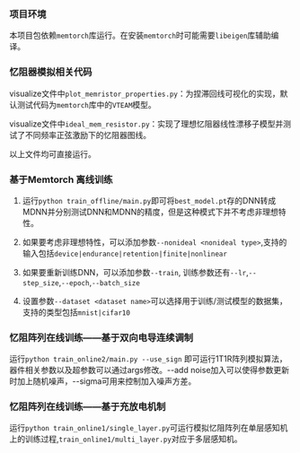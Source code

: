 ### 项目环境

本项目包依赖`memtorch`库运行。在安装`memtorch`时可能需要`libeigen`库辅助编译。

### 忆阻器模拟相关代码 

visualize文件中`plot_memristor_properties.py`：为捏滞回线可视化的实现，默认测试代码为`memtorch`库中的`VTEAM`模型。

visualize文件中`ideal_mem_resistor.py`：实现了理想忆阻器线性漂移子模型并测试了不同频率正弦激励下的忆阻器图线。

以上文件均可直接运行。

### 基于Memtorch 离线训练

1. 运行`python train_offline/main.py`即可将`best_model.pt`存的DNN转成MDNN并分别测试DNN和MDNN的精度，但是这种模式下并不考虑非理想特性。

2. 如果要考虑非理想特性，可以添加参数`--nonideal <nonideal type>`,支持的输入包括`device|endurance|retention|finite|nonlinear`

3. 如果要重新训练DNN，可以添加参数`--train`, 训练参数还有`--lr`,`--step_size`,`--epoch`,`--batch_size`

4. 设置参数`--dataset <dataset name>`可以选择用于训练/测试模型的数据集，支持的类型包括`mnist|cifar10`

### 忆阻阵列在线训练——基于双向电导连续调制

运行`python train_online2/main.py --use_sign` 即可运行1T1R阵列模拟算法，器件相关参数以及超参数可以通过args修改。--add noise加入可以使得参数更新时加上随机噪声，--sigma可用来控制加入噪声方差。

### 忆阻阵列在线训练——基于充放电机制
运行`python train_online1/single_layer.py`可运行模拟忆阻阵列在单层感知机上的训练过程,`train_online1/multi_layer.py`对应于多层感知机。